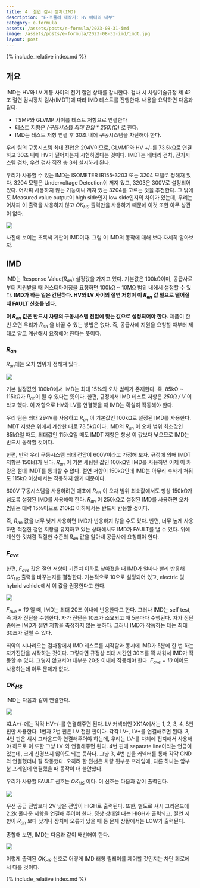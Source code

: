 ```yaml
---
title: 4. 절연 감시 장치(IMD)
description: "E-포뮬러 제작기: HV 배터리 내부"
category: e-formula
assets: /assets/posts/e-formula/2023-08-31-imd
image: /assets/posts/e-formula/2023-08-31-imd/imdt.jpg
layout: post
---
```


{% include_relative index.md %}

## 개요
IMD는 HV와 LV 계통 사이의 전기 절연 상태를 감시한다. 검차 시 차량기술규정 제 42조 절연 감시장치 검사(IMDT)에 따라 IMD 테스트를 진행한다. 내용을 요약하면 다음과 같다.

* TSMP와 GLVMP 사이를 테스트 저항으로 연결한다
* 테스트 저항은 <dfn>(구동시스템 최대 전압 * 250)(Ω)</dfn> 로 한다.
* IMD는 테스트 저항 연결 후 30초 내에 구동시스템을 차단해야 한다.

우리 팀의 구동시스템 최대 전압은 294V이므로, GLVMP와 HV +/-를 73.5kΩ로 연결하고 30초 내에 HV가 떨어지는지 시험하겠다는 것이다. IMDT는 배터리 검차, 전기시스템 검차, 우천 검사 직전 총 3회 실시하게 된다.

우리가 사용할 수 있는 IMD는 ISOMETER IR155-3203 또는 3204 모델로 정해져 있다. 3204 모델은 Undervoltage Detection이 꺼져 있고, 3203은 300V로 설정되어 있다. 어차피 사용하지 않는 기능이니 꺼져 있는 3204를 고르는 것을 추천한다. 그 밖에도 Measured value output이 high side인지 low side인지의 차이가 있는데, 우리는 어차피 이 출력을 사용하지 않고 <dfn>OK<sub>HS</sub></dfn> 출력만을 사용하기 때문에 이것 또한 아무 상관이 없다.

<div class='center'><img src='{{ page.assets }}/imd.jpg'></div>

사진에 보이는 초록색 기판이 IMD이다. 그럼 이 IMD의 동작에 대해 보다 자세히 알아보자.

## IMD
IMD는 Response Value(<dfn>R<sub>an</sub></dfn>) 설정값을 가지고 있다. 기본값은 100kΩ이며, 공급사로부터 지원받을 때 커스터마이징을 요청하면 100kΩ ~ 10MΩ 범위 내에서 설정할 수 있다. **IMD가 하는 일은 간단하다. HV와 LV 사이의 절연 저항이 이 <dfn>R<sub>an</sub></dfn> 값 밑으로 떨어질 때 FAULT 신호를 낸다.**

**이 <dfn>R<sub>an</sub></dfn> 값은 반드시 차량의 구동시스템 전압에 맞는 값으로 설정되어야 한다.** 제품이 한 번 오면 우리가 <dfn>R<sub>an</sub></dfn> 을 바꿀 수 있는 방법은 없다. 즉, 공급사에 지원을 요청할 때부터 제대로 알고 계산해서 요청해야 한다는 뜻이다.

### <dfn>R<sub>an</sub></dfn>

<dfn>R<sub>an</sub></dfn>에는 오차 범위가 정해져 있다.

<div class='center'><img src='{{ page.assets }}/imd_ran.png'></div>

기본 설정값인 100kΩ에서 IMD는 최대 15%의 오차 범위가 존재한다. 즉, 85kΩ ~ 115kΩ가 <dfn>R<sub>an</sub></dfn>이 될 수 있다는 뜻이다. 한편, 규정에서 IMD 테스트 저항은 <dfn>250Ω / V</dfn> 이라고 했다. 이 저항으로 HV와 LV를 연결했을 때 IMD는 확실히 작동해야 한다.

우리 팀은 최대 294V를 사용하고 <dfn>R<sub>an</sub></dfn> 이 기본값인 100kΩ로 설정된 IMD를 사용한다. IMDT 저항은 위에서 계산한 대로 73.5kΩ이다. IMD의 <dfn>R<sub>an</sub></dfn> 이 오차 범위 최소값인 85kΩ일 때도, 최대값인 115kΩ일 때도 IMDT 저항은 항상 이 값보다 낮으므로 IMD는 반드시 동작할 것이다.

한편, 만약 우리 구동시스템 최대 전압이 600V이라고 가정해 보자. 규정에 의해 IMDT 저항은 150kΩ가 된다. <dfn>R<sub>an</sub></dfn> 이 기본 세팅된 값인 100kΩ인 IMD를 사용하면 이제 이 차량은 절대 IMDT를 통과할 수 없다. 절연 저항이 150kΩ인데 IMD는 아무리 후하게 쳐줘도 115kΩ 이상에서는 작동하지 않기 때문이다.

600V 구동시스템을 사용하려면 애초에 <dfn>R<sub>an</sub></dfn> 이 오차 범위 최소값에서도 항상 150kΩ가 넘도록 설정된 IMD를 사용해야 한다. <dfn>R<sub>an</sub></dfn> 이 250kΩ로 설정된 IMD를 사용하면 오차 범위는 대략 15%이므로 210kΩ 이하에서는 반드시 반응할 것이다.

즉, <dfn>R<sub>an</sub></dfn> 값을 너무 낮게 사용하면 IMD가 반응하지 않을 수도 있다. 반면, 너무 높게 사용하면 적절한 절연 저항을 유지하고 있는 상태에서도 IMD가 FAULT를 낼 수 있다. 위에 계산한 것처럼 적절한 수준의 <dfn>R<sub>an</sub></dfn> 값을 알아내 공급사에 요청해야 한다.

### <dfn>F<sub>ave</sub></dfn>

한편, <dfn>F<sub>ave</sub></dfn> 값은 절연 저항이 기준치 이하로 낮아졌을 때 IMD가 얼마나 빨리 반응해 <dfn>OK<sub>HS</sub></dfn> 출력을 바꾸는지를 결정한다. 기본적으로 10으로 설정되어 있고, electric 및 hybrid vehicle에서 이 값을 권장한다고 한다.

<div class='center'><img src='{{ page.assets }}/imd_response.png'></div>

<dfn>F<sub>ave</sub> = 10</dfn> 일 때, IMD는 최대 20초 이내에 반응한다고 한다. 그러나 IMD는 self test, 즉 자가 진단을 수행한다. 자가 진단은 10초가 소요되고 매 5분마다 수행된다. 자가 진단 중에는 IMD가 절연 저항을 측정하지 않는 듯하다. 그러니 IMD가 작동하는 데는 최대 30초가 걸릴 수 있다.

최악의 시나리오는 검차장에서 IMD 테스트를 시작함과 동시에 IMD가 5분에 한 번 하는 자가진단을 시작하는 것이다. 그렇다면 규정상 최대 시간인 30초를 꽉 채워서 IMD가 작동할 수 있다. 그렇지 않고서야 대부분 20초 이내에 작동해야 한다. <dfn>F<sub>ave</sub> = 10</dfn> 이어도 사용하는데 아무 문제가 없다.

### <dfn>OK<sub>HS</sub></dfn>
IMD는 다음과 같이 연결한다.

<div class='center'><img src='{{ page.assets }}/imd_wiring.png'></div>

XLA+/-에는 각각 HV+/-를 연결해주면 된다. LV 커넥터인 XK1A에서는 1, 2, 3, 4, 8번 핀만 사용한다. 1번과 2번 핀은 LV 전원 핀이다. 각각 LV-, LV+를 연결해주면 된다. 3, 4번 핀은 섀시 그라운드와 연결해주어야 하는데, 우리는 LV-를 차체에 접지해서 사용해야 하므로 이 또한 그냥 LV-와 연결해주면 된다. 4번 핀에 separate line이라는 언급이 있는데, 크게 신경쓰지 않아도 되는 듯하다. 그냥 3, 4번 핀을 커넥터를 통해 각각 GND와 연결했더니 잘 작동했다. 오히려 한 전선은 차량 뒷부분 프레임에, 다른 하나는 앞부분 프레임에 연결했을 때 동작이 더 불안했다.

우리가 사용할 FAULT 신호는 <dfn>OK<sub>HS</sub></dfn> 이다. 이 신호는 다음과 같이 출력된다.

<div class='center'><img src='{{ page.assets }}/imd_output.png'></div>

우선 공급 전압보다 2V 낮은 전압이 HIGH로 출력된다. 또한, 별도로 섀시 그라운드에 2.2k 풀다운 저항을 연결해 주어야 한다. 정상 상태일 때는 HIGH가 출력되고, 절연 저항이 <dfn>R<sub>an</sub></dfn> 보다 낮거나 장치에 오류가 났을 때 등 문제 상황에서는 LOW가 출력된다.

종합해 보면, IMD는 다음과 같이 배선해야 한다.

<div class='center'><img src='{{ page.assets }}/imd_diagram.png'></div>

이렇게 출력된 <dfn>OK<sub>HS</sub></dfn> 신호로 어떻게 IMD 래칭 릴레이를 제어할 것인지는 차단 회로에서 다룰 것이다.

{% include_relative index.md %}
